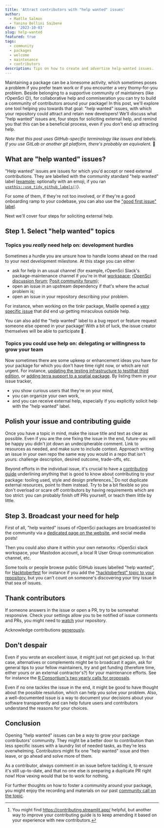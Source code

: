 ```yaml
---
title: 'Attract contributors with "help wanted" issues'
author:
  - Maëlle Salmon
  - Yanina Bellini Saibene
date: '2023-10-03'
slug: help-wanted
featured: true 
tags:
  - community
  - packages
  - welcome
  - maintenance
  - contributors
description: Tips on how to create and advertise help-wanted issues.
---
```


Maintaining a package can be a lonesome activity, which sometimes poses a problem if you prefer team work or if you encounter a very thorny-for-you problem.
Beside belonging to a supportive community of maintainers (like rOpenSci :wink:), for collaborative help and commiseration you can try to build a community of contributors around your package!
In this post, we'll explore one tool helping you towards that goal: "help wanted" issues, with which your repository could attract and retain new developers! We'll discuss what "help wanted" issues are, four steps for soliciting external help, and remind you that this can be a beneficial process, even if you don't end up attracting help.

_Note that this post uses GitHub-specific terminology like issues and labels. If you use GitLab or another git platform, there's probably an equivalent._ :slightly_smiling_face:

## What are "help wanted" issues?

"Help wanted" issues are issues for which you'd accept or need external contributions.
They are labelled with the community standard "help wanted" label ([example](https://github.com/ropensci/osmextract/issues/286); optionally with an emoji, if you ran [`usethis::use_tidy_github_labels()`](https://usethis.r-lib.org/reference/use_github_labels.html)).

For some of them, if they're not too involved, or if they're a good onboarding ramp to your codebase, you can also use the ["good first issue" label](https://docs.github.com/en/communities/setting-up-your-project-for-healthy-contributions/encouraging-helpful-contributions-to-your-project-with-labels).

Next we'll cover four steps for soliciting external help.

## Step 1. Select "help wanted" topics

### Topics you *really* need help on: development hurdles

Sometimes a hurdle you are unsure how to handle looms ahead on the road to your next development milestone.
At this stage you can either
- ask for help in an usual channel (for example, rOpenSci Slack's package-maintenance channel if you're in that [workspace](https://contributing.ropensci.org/resources.html#channels); [rOpenSci discussion forum](/blog/2022/01/11/ropensci-forum/); [Posit community forum](https://community.rstudio.com/));
- open an issue in an upstream dependency if that's where the actual problem is;
- open an issue in your repository describing your problem.

For instance, when working on the tinkr package, Maëlle opened a [very specific issue](https://github.com/ropensci/tinkr/issues/9) that did end up getting miraculous outside help.

You can also add the "help wanted" label to a bug report or feature request someone else opened in your package!
With a bit of luck, the issue creator themselves will be able to participate 🎉 .

### Topics you could use help on: delegating or willingness to grow your team

Now sometimes there are some upkeep or enhancement ideas you have for your package for which you don't have time right now, or which are not urgent.
For instance, [updating the testing infrastructure to testthat third edition](https://github.com/ropensci/geojsonio/issues/183), or [adding terra support to a spatial package](https://github.com/ropensci/landscapetools/issues/33).
By listing them in your issue tracker, 

- you show curious users that they're on your mind, 
- you can organize your own work,
- and you can receive external help, especially if you explicitly solicit help with the "help wanted" label.

## Polish your issue and contributing guide

Once you have a topic in mind, make the issue title and text as clear as possible.
Even if you are the one fixing the issue in the end, future-you will be happy you didn't jot down an undecipherable comment.
Link to resources as needed, and make sure to include context.
Approach writing an issue in your own repo the same way you would in a repo that isn't yours: challenge description, desired outcome, trade-offs, etc.

Beyond efforts in the individual issue, it's crucial to have a [contributing guide](https://devguide.ropensci.org/collaboration.html#contributing-guide) underlining anything that is good to know about contributing to your package: tooling used, style and design preferences.[^ctb]
Do not duplicate external resources, point to them instead.
Try to be a bit flexible so you don't overload or scare off contributors by having requirements which are too strict: you can probably finish off PRs yourself, or teach them little by little. 

[^ctb]: You might find https://contributing.streamlit.app/ helpful, but another way to improve your contributing guide is to keep amending it based on your experience with new contributors.

## Step 3. Broadcast your need for help

First of all, "help wanted" issues of rOpenSci packages are broadcasted to the community via a [dedicated page on the website](/help-wanted), and social media posts!

Then you could also share it within your own networks: rOpenSci slack workspace, your Mastodon account, a local R User Group communication channel, etc.

Some tools or people browse public GitHub issues labelled "help wanted", for [Hacktoberfest](https://hacktoberfest.com/) for instance if you add the ["hacktoberfest" topic to your repository](https://hacktoberfest.com/participation/), but you can't count on someone's discovering your tiny issue in that sea of issues.

## Thank contributors

If someone answers in the issue or open a PR, try to be somewhat responsive.
Check your settings allow you to be notified of issue comments and PRs, you might need to [watch](https://docs.github.com/en/account-and-profile/managing-subscriptions-and-notifications-on-github/managing-subscriptions-for-activity-on-github/viewing-your-subscriptions) your repository.

Acknowledge contributions [generously](https://devguide.ropensci.org/collaboration.html?q=generous#attributions).

## Don't despair

Even if you wrote an excellent issue, it might just not get picked up.
In that case, alternatives or complements might be to broadcast it again, ask for general tips to your fellow maintainers, try and get funding (therefore time, either yours or an external contractor's?) for your maintenance efforts.
See for instance the [R Consortium's two yearly calls for proposals](https://www.r-consortium.org/all-projects/call-for-proposals#Rstats).

Even if no one tackles the issue in the end, it might be good to have thought about the possible resolution, which can help you solve your problem. 
Also, a well-documented issue is a way to document your decisions about your software transparently and can help future users and contributors understand the reasons for your choices.

## Conclusion

Opening "help wanted" issues can be a way to grow your package contributors' community.
They might be a better door to contribution than less specific issues with a laundry list of needed tasks, as they're less overwhelming.
Contributors might fix one "help wanted" issue and then leave, or go ahead and solve more of them.

As a contributor, always comment in an issue before tackling it, to ensure it's still up-to-date, and that no one else is preparing a duplicate PR right now!
How vexing would that be to work for nothing.

For further thoughts on how to foster a community around your package, you might enjoy the recording and materials on our past [community call on the topic](/commcalls/apr2021-pkg-community/).
